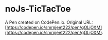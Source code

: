 # noJs-TicTacToe

A Pen created on CodePen.io. Original URL: [https://codepen.io/smrnjeet222/pen/gOLjOXM](https://codepen.io/smrnjeet222/pen/gOLjOXM).



